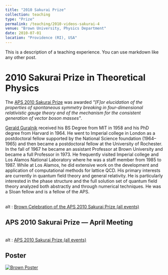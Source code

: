 ```yaml
---
title: "2010 Sakurai Prize"
collection: teaching
type: "Prize"
permalink: /teaching/2010-videos-sakurai-4
venue: "Brown University, Physics Department"
date: 2010-07-01
location: "Providence (RI), USA"
---
```


This is a description of a teaching experience. You can use markdown like any other post.

2010 Sakurai Prize in Theoretical Physics
======

The <a href="[http://www.aps.org/programs/honors/prizes/prizerecipient.cfm?name=Gerald%20S.%20Guralnik&amp;year=2010](http://www.aps.org/programs/honors/prizes/prizerecipient.cfm?name=Gerald%20S.%20Guralnik&year=2010)">APS 2010 Sakurai Prize</a> was awarded <em>"[F]or elucidation of the properties of spontaneous symmetry breaking in four-dimensional relativistic gauge theory and of the mechanism for the consistent generation of vector boson masses"</em>.

<a href="[http://en.wikipedia.org/wiki/Gerald_Guralnik](http://en.wikipedia.org/wiki/Gerald_Guralnik)">Gerald Guralnik</a> received his BS Degree from MIT in 1958 and his PhD degree from Harvard in 1964. He went to Imperial college in London as a postdoctoral fellow supported by the National Science foundation (1964&#8211;1965) and then became a postdoctoral fellow at the University of Rochester. In the fall of 1967 he became an assistant Professor at Brown University and became a full Professor in 1973. He frequently visited Imperial college and Los Alamos National Laboratory where he was a staff member from 1985 to 1987. While at Los Alamos, he did extensive work on the development and application of computational methods for lattice QCD. His primary interests are currently in quantum field theory and general relativity. He is particularly interested in the phase structure and the full solution set of quantum field theory analyzed both abstractly and through numerical techniques. He was a Sloan fellow and is a fellow of the APS.

<br />
<object type="application/x-shockwave-flash" data="http://www.youtube.com/p/75886AF7A27AC5D5&amp;hl=en_US&amp;fs=1" width="320" height="255">
  <param name="movie" value="http://www.youtube.com/p/75886AF7A27AC5D5&amp;hl=en_US&amp;fs=1"/>
  <param name="allowFullScreen" value="true"/>
  <param name="allowscriptaccess" value="always"/>
  alt : <a href="http://www.youtube.com/view_play_list?p=75886AF7A27AC5D5">Brown Celebration of the APS 2010 Sakurai Prize (all events)</a>
</object>


## APS 2010 Sakurai Prize &#8212; April Meeting

<br />
<object type="application/x-shockwave-flash" data="http://www.youtube.com/p/BDA16F52CA3C9B1D&amp;hl=en_US&amp;fs=1" width="320" height="255">
  <param name="movie" value="http://www.youtube.com/p/BDA16F52CA3C9B1D&amp;hl=en_US&amp;fs=1"/>
  <param name="allowFullScreen" value="true"/>
  <param name="allowscriptaccess" value="always"/>
  alt : <a href="http://www.youtube.com/view_play_list?p=BDA16F52CA3C9B1D">APS 2010 Sakurai Prize (all events)</a>
</object>

## Poster

<a href="http://www.physics.brown.edu/SakuraiTalks.html"><img src="[GerrySakurai2010.jpg](http://www.het.brown.edu/people/danieldf/GerrySakurai2010.jpg)" alt="Brown Poster" /></a>

<!--stackedit_data:
eyJoaXN0b3J5IjpbLTE0MzA3MzExMDBdfQ==
-->